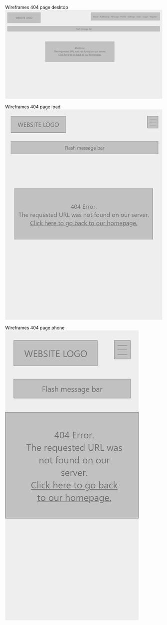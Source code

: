 <span>Wireframes 404 page desktop</span><br>
<img src="404-desktop.png" alt="Wireframes 404 page desktop">

<span>Wireframes 404 page ipad</span><br>
<img src="404-ipad.png" alt="Wireframes 404 page ipad">

<span>Wireframes 404 page phone</span><br>
<img src="404-phone.png" alt="Wireframes 404 page phone">